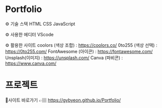 # Portfolio

⚙️ 기술 스택
HTML
CSS
JavaScript

⚙️ 사용한 에디터
VScode

⚙️ 활용한 사이트
coolors (색상 조합) : https://coolors.co/
0to255 (색상 선택) : https://0to255.com/
FontAwesome (아이콘) : https://fontawesome.com/
Unsplash(이미지) : https://unsplash.com/
Canva (파비콘) : https://www.canva.com/

# 프로젝트

🚩사이트 바로가기 👉🏽 https://gybyeon.github.io/Portfolio/
